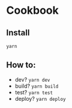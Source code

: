# Cookbook

## Install

```sh
yarn
```

## How to:

 - dev? `yarn dev`
 - build? `yarn build`
 - test? `yarn test`
 - deploy? `yarn deploy`
